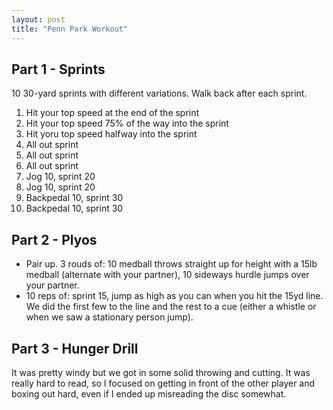 ```yaml
---
layout: post
title: "Penn Park Workout"
---
```


## Part 1 - Sprints

10 30-yard sprints with different variations. Walk back after each sprint.

1. Hit your top speed at the end of the sprint
1. Hit your top speed 75% of the way into the sprint
1. Hit yoru top speed halfway into the sprint
1. All out sprint
1. All out sprint
1. All out sprint
1. Jog 10, sprint 20
1. Jog 10, sprint 20
1. Backpedal 10, sprint 30
1. Backpedal 10, sprint 30

## Part 2 - Plyos

- Pair up. 3 rouds of: 10 medball throws straight up for height with a 15lb medball (alternate with your partner), 10 sideways hurdle jumps over your partner.
- 10 reps of: sprint 15, jump as high as you can when you hit the 15yd line. We did the first few to the line and the rest to a cue (either a whistle or when we saw a stationary person jump).

## Part 3 - Hunger Drill

It was pretty windy but we got in some solid throwing and cutting. It was really hard to read, so I focused on getting in front of the other player and boxing out hard, even if I ended up misreading the disc somewhat. 
